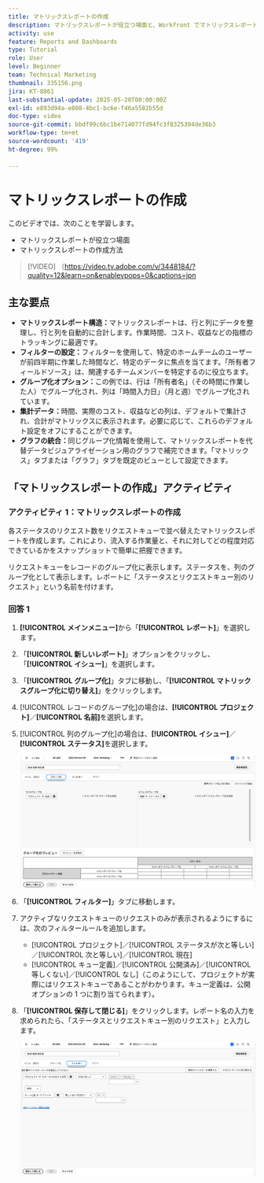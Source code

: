 ```yaml
---
title: マトリックスレポートの作成
description: マトリックスレポートが役立つ場面と、Workfront でマトリックスレポートを作成する方法について説明します。
activity: use
feature: Reports and Dashboards
type: Tutorial
role: User
level: Beginner
team: Technical Marketing
thumbnail: 335156.png
jira: KT-8861
last-substantial-update: 2025-05-20T00:00:00Z
exl-id: e893d94a-e808-4bc1-bc6e-f46a5582b55d
doc-type: video
source-git-commit: bbdf99c6bc1be714077fd94fc3f8325394de36b3
workflow-type: tm+mt
source-wordcount: '419'
ht-degree: 99%

---
```


# マトリックスレポートの作成

このビデオでは、次のことを学習します。

* マトリックスレポートが役立つ場面
* マトリックスレポートの作成方法

>[!VIDEO] （https://video.tv.adobe.com/v/3448184/?quality=12&learn=on&enablevpops=0&captions=jpn

## 主な要点

* **マトリックスレポート構造：**&#x200B;マトリックスレポートは、行と列にデータを整理し、行と列を自動的に合計します。作業時間、コスト、収益などの指標のトラッキングに最適です。
* **フィルターの設定：**&#x200B;フィルターを使用して、特定のホームチームのユーザーが前四半期に作業した時間など、特定のデータに焦点を当てます。「所有者フィールドソース」は、関連するチームメンバーを特定するのに役立ちます。
* **グループ化オプション：**&#x200B;この例では、行は「所有者名」（その時間に作業した人）でグループ化され、列は「時間入力日」（月と週）でグループ化されています。
* **集計データ：**&#x200B;時間、実際のコスト、収益などの列は、デフォルトで集計され、合計がマトリックスに表示されます。必要に応じて、これらのデフォルト設定をオフにすることができます。
* **グラフの統合：**&#x200B;同じグループ化情報を使用して、マトリックスレポートを代替データビジュアライゼーション用のグラフで補完できます。「マトリックス」タブまたは「グラフ」タブを既定のビューとして設定できます。

## 「マトリックスレポートの作成」アクティビティ

### アクティビティ 1：マトリックスレポートの作成

各ステータスのリクエスト数をリクエストキューで並べ替えたマトリックスレポートを作成します。これにより、流入する作業量と、それに対してどの程度対応できているかをスナップショットで簡単に把握できます。

リクエストキューをレコードのグループ化に表示します。ステータスを、列のグループ化として表示します。レポートに「ステータスとリクエストキュー別のリクエスト」という名前を付けます。

### 回答 1

1. **[!UICONTROL メインメニュー]**&#x200B;から「**[!UICONTROL レポート]**」を選択します。
1. 「**[!UICONTROL 新しいレポート]**」オプションをクリックし、「**[!UICONTROL イシュー]**」を選択します。
1. 「**[!UICONTROL グループ化]**」タブに移動し、「**[!UICONTROL マトリックスグループ化に切り替え]**」をクリックします。
1. [!UICONTROL レコードのグループ化]の場合は、**[!UICONTROL プロジェクト]**／**[!UICONTROL 名前]**&#x200B;を選択します。
1. [!UICONTROL 列のグループ化]の場合は、**[!UICONTROL イシュー]**／**[!UICONTROL ステータス]**&#x200B;を選択します。

   ![新しいイシューレポートのグループ化を作成する画面の画像](assets/matrix-report-groupings.png)

1. 「**[!UICONTROL フィルター]**」タブに移動します。
1. アクティブなリクエストキューのリクエストのみが表示されるようにするには、次のフィルタールールを追加します。

   * [!UICONTROL プロジェクト]／[!UICONTROL ステータスが次と等しい]／[!UICONTROL 次と等しい]／[!UICONTROL 現在]
   * [!UICONTROL キュー定義]／[!UICONTROL 公開済み]／[!UICONTROL 等しくない]／[!UICONTROL なし]（このようにして、プロジェクトが実際にはリクエストキューであることがわかります。キュー定義は、公開オプションの 1 つに割り当てられます）。

1. 「**[!UICONTROL 保存して閉じる]**」をクリックします。レポート名の入力を求められたら、「ステータスとリクエストキュー別のリクエスト」と入力します。

   ![新しいイシューレポートフィルターを作成する画面の画像](assets/matrix-report-filters.png)
